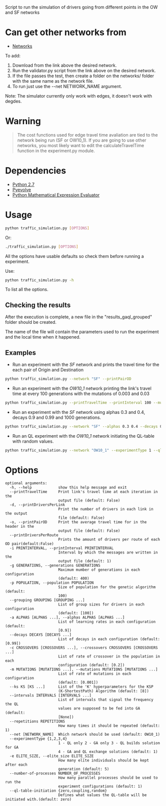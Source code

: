 Script to run the simulation of drivers going from different points in the
OW and SF networks

Can get other networks from
===========================
 * [Networks](https://github.com/maslab-ufrgs/network-files)
 
To add:

1. Download from the link above the desired network.
2. Run the validator.py script from the link above on the desired network.
3. If the file passes the test, then create a folder on the networks/ folder with the same name as the network file.
4. To run just use the --net NETWORK_NAME argument.

Note: The simulator currently only work with edges, it doesn't work with degdes.

Warning
=======

> The cost functions used for edge travel time avaliation are tied to the network being run (SF or OW10_1). If you are 
> going to use other networks, you most likely want to edit the calculateTravelTime function in the experiment.py module.

Dependencies
============
 * [Python 2.7](https://www.python.org/downloads/)
 * [Pyevolve](https://sourceforge.net/projects/pyevolve/)
 * [Python Mathematical Expression Evaluator](https://pypi.python.org/pypi/py_expression_eval)

Usage
=====

```sh
python traffic_simulation.py [OPTIONS]
```
Or:
```sh
./traffic_simulation.py [OPTIONS]
```

All the options have usable defaults so check them before running a experiment.

Use:

```sh
python traffic_simulation.py -h
```

To list all the options.

Checking the results
--------------------

After the execution is complete, a new file in the "results_gaql_grouped" folder
should be created.

The name of the file will contain the parameters used to run the experiment
and the local time when it happened.

Examples
--------

* Run an experiment with the *SF* network and prints the travel time
  for the each pair of Origin and Destination

```sh
python traffic_simulation.py --network "SF" --printPairOD
```

* Run an experiment with the *OW10_1* network printing the link's travel time at every
100 generations with the mutations of 0.003 and 0.03

```sh
python traffic_simulation.py --printTravelTime --printInterval 100 --mutations 0.003 0.03
```

* Run an experiment with the *SF* network using alphas 0.3 and 0.4,
decays 0.9 and 0.99 and 1000 generations.

```sh
python traffic_simulation.py --network "SF" --alphas 0.3 0.4 --decays 0.9 0.99 --generations 1000
```

* Run an QL experiment with the *OW10_1* network initiating the QL-table with random values.

```sh
python traffic_simulation.py --network "OW10_1" --experimentType 1 --ql-table-initiation random
```

Options
=======

```
optional arguments:
  -h, --help            show this help message and exit
  --printTravelTime     Print link's travel time at each iteration in the
                        output file (default: False)
  -d, --printDriversPerLink
                        Print the number of drivers in each link in the output
                        file (default: False)
  -o, --printPairOD     Print the average travel time for in the header in the
                        output file (default: False)
  --printDriversPerRoute     
                        Prints the amount of drivers per route of each OD pair(default:False)
  -i PRINTINTERVAL, --printInterval PRINTINTERVAL
                        Interval by which the messages are written in the
                        output file (default: 1)
  -g GENERATIONS, --generations GENERATIONS
                        Maximum mumber of generations in each configuration
                        (default: 400)
  -p POPULATION, --population POPULATION
                        Size of population for the genetic algorithm (default:
                        100)
  --grouping GROUPING [GROUPING ...]
                        List of group sizes for drivers in each configuration
                        (default: [100])
  -a ALPHAS [ALPHAS ...], --alphas ALPHAS [ALPHAS ...]
                        List of learning rates in each configuration (default:
                        [0.9])
  --decays DECAYS [DECAYS ...]
                        List of decays in each configuration (default: [0.99])
  -c CROSSOVERS [CROSSOVERS ...], --crossovers CROSSOVERS [CROSSOVERS ...]
                        List of rate of crossover in the population in each
                        configuration (default: [0.2])
  -m MUTATIONS [MUTATIONS ...], --mutations MUTATIONS [MUTATIONS ...]
                        List of rate of mutations in each configuration
                        (default: [0.001])
  --ks KS [KS ...]      List of the 'K' hyperparameters for the KSP
                        (K-ShortestPath) Algorithm (default: [8])
  --intervals INTERVALS [INTERVALS ...]
                        List of intervals that signal the frequency the QL
                        values are supposed to be fed into GA (default:
                        [None])
  --repetitions REPETITIONS
                        How many times it should be repeated (default: 1)
  --net [NETWORK_NAME]  Which network should be used (default: OW10_1)
  --experimentType {1,2,3,4}
                        1 - QL only 2 - GA only 3 - QL builds solution for GA
                        4 - GA and QL exchange solutions (default: 1)
  -e ELITE_SIZE, --elite_size ELITE_SIZE
                        How many elite individuals should be kept after each
                        generation (default: 5)
  --number-of-processes NUMBER_OF_PROCESSES
                        How many parallel processes should be used to run the
                        experiment configurations (default: 1)
  --ql-table-initiation {zero,coupling,random}
                        Defines what values the QL-table will be initiated with.(default: zero)
```
